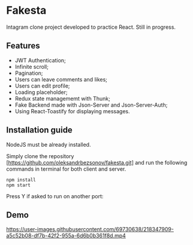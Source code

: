 ﻿# Fakesta 

Intagram clone project developed to practice React. Still in progress.

## Features 

- JWT Authentication;
- Infinite scroll;
- Pagination;
- Users can leave comments and likes;
- Users can edit profile;
- Loading placeholder;
- Redux state managememt with Thunk;
- Fake Backend made with Json-Server and Json-Server-Auth;
- Using React-Toastify for displaying messages.


## Installation guide


NodeJS must be already installed.

Simply clone the repository [https://github.com/oleksandrbezsonov/fakesta.git] and run the following commands in terminal for both client and server. 
```shell
npm install
npm start
```
Press Y if asked to run on another port:

## Demo

https://user-images.githubusercontent.com/69730638/218347909-a5c52b08-df7b-42f2-955a-6d6b0b361f8d.mp4

